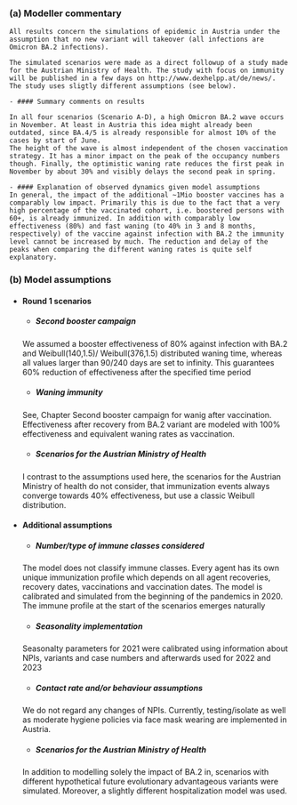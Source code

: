 ### (a) Modeller commentary
    All results concern the simulations of epidemic in Austria under the assumption that no new variant will takeover (all infections are Omicron BA.2 infections).
    
    The simulated scenarios were made as a direct followup of a study made for the Austrian Ministry of Health. The study with focus on immunity will be published in a few days on http://www.dexhelpp.at/de/news/. The study uses sligtly different assumptions (see below). 

    - #### Summary comments on results

    In all four scenarios (Scenario A-D), a high Omicron BA.2 wave occurs in November. At least in Austria this idea might already been outdated, since BA.4/5 is already responsible for almost 10% of the cases by start of June.
    The height of the wave is almost independent of the chosen vaccination strategy. It has a minor impact on the peak of the occupancy numbers though. Finally, the optimistic waning rate reduces the first peak in November by about 30% and visibly delays the second peak in spring.

    - #### Explanation of observed dynamics given model assumptions
    In general, the impact of the additional ~1Mio booster vaccines has a comparably low impact. Primarily this is due to the fact that a very high percentage of the vaccinated cohort, i.e. boostered persons with 60+, is already immunized. In addition with comparably low effectiveness (80%) and fast waning (to 40% in 3 and 8 months, respectively) of the vaccine against infection with BA.2 the immunity level cannot be increased by much. The reduction and delay of the peaks when comparing the different waning rates is quite self explanatory.

### (b) Model assumptions
- #### Round 1 scenarios
    
   - ##### Second booster campaign
   We assumed a booster effectiveness of 80% against infection with BA.2 and Weibull(140,1.5)/ Weibull(376,1.5) distributed waning time, whereas all values larger than 90/240 days are set to infinity. This guarantees 60% reduction of effectiveness after the specified time period

   - ##### Waning immunity
   See, Chapter Second booster campaign for wanig after vaccination. Effectiveness after recovery from BA.2 variant are modeled with 100% effectiveness and equivalent waning rates as vaccination.
   
   - ##### Scenarios for the Austrian Ministry of Health
   I contrast to the assumptions used here, the scenarios for the Austrian Ministry of health do not consider, that immunization events always converge towards 40% effectiveness, but use a classic Weibull distribution.
   
- #### Additional assumptions

    - ##### Number/type of immune classes considered
    The model does not classify immune classes. Every agent has its own unique immunization profile which depends on all agent recoveries, recovery dates, vaccinations and vaccination dates. The model is calibrated and simulated from the beginning of the pandemics in 2020. The immune profile at the start of the scenarios emerges naturally


    - ##### Seasonality implementation
    Seasonalty parameters for 2021 were calibrated using information about NPIs, variants and case numbers and afterwards used for 2022 and 2023

    - ##### Contact rate and/or behaviour assumptions
    We do not regard any changes of NPIs. Currently, testing/isolate as well as moderate hygiene policies via face mask wearing are implemented in Austria.

    - ##### Scenarios for the Austrian Ministry of Health
    In addition to modelling solely the impact of BA.2 in, scenarios with different hypothetical future evolutionary advantageous variants were simulated. Moreover, a slightly different hospitalization model was used.